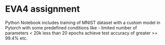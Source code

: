 # EVA4 assignment
Python Notebook includes training of MNIST dataset with a custom model in Pytorch with some predefined conditions like -
limited number of parameters < 20k
less than 20 epochs
achieve test accuracy of greater >= 99.4% etc.
